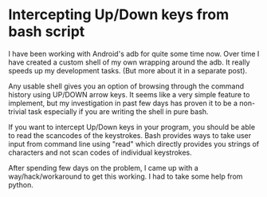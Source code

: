 Intercepting Up/Down keys from bash script
===
I have been working with Android's adb for quite some time now. Over time I have created a custom shell of my own wrapping around the adb. It really speeds up my development tasks. (But more about it in a separate post).  
  
Any usable shell gives you an option of browsing through the command history using UP/DOWN arrow keys. It seems like a very simple feature to implement, but my investigation in past few days has proven it to be a non-trivial task especially if you are writing the shell in pure bash.  
  
If you want to intercept Up/Down keys in your program, you should be able to read the scancodes of the keystrokes. Bash provides ways to take user input from command line using "read" which directly provides you strings of characters and not scan codes of individual keystrokes.  
  
After spending few days on the problem, I came up with a way/hack/workaround to get this working. I had to take some help from python.

